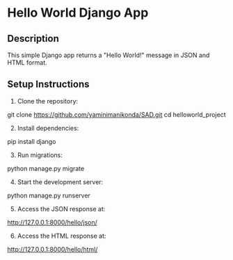 # Hello World Django App

## Description

This simple Django app returns a "Hello World!" message in JSON and HTML format.

## Setup Instructions

1. Clone the repository:

git clone https://github.com/yaminimanikonda/SAD.git cd helloworld_project


2. Install dependencies:

pip install django


3. Run migrations:

python manage.py migrate


4. Start the development server:

python manage.py runserver


5. Access the JSON response at:

http://127.0.0.1:8000/hello/json/


6. Access the HTML response at:

http://127.0.0.1:8000/hello/html/

